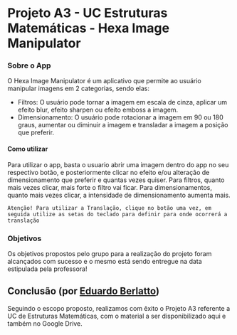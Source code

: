 # Projeto A3 - UC Estruturas Matemáticas - Hexa Image Manipulator

### Sobre o App
O Hexa Image Manipulator é um aplicativo que permite ao usuário manipular imagens em 2 categorias, sendo elas:
- Filtros: O usuário pode tornar a imagem em escala de cinza, aplicar um efeito blur, efeito sharpen ou efeito emboss a imagem.
- Dimensionamento: O usuário pode rotacionar a imagem em 90 ou 180 graus, aumentar ou diminuir a imagem e transladar a imagem a posição que preferir.

#### Como utilizar
Para utilizar o app, basta o usuario abrir uma imagem dentro do app no seu respectivo botão, e posteriormente clicar no efeito e/ou alteração de dimensionamento que preferir e quantas vezes quiser. Para filtros, quanto mais vezes clicar, mais forte o filtro vai ficar. Para dimensionamentos, quanto mais vezes clicar, a intensidade de dimensionamento aumenta mais.

```
Atenção! Para utilizar a Translação, clique no botão uma vez, em seguida utilize as setas do teclado para definir para onde ocorrerá a translação
```

### Objetivos
Os objetivos propostos pelo grupo para a realização do projeto foram alcançados com sucesso e o mesmo está sendo entregue na data estipulada pela professora!

## Conclusão (por [Eduardo Berlatto](https://www.linkedin.com/in/eduardoberlatto/))
Seguindo o escopo proposto, realizamos com êxito o Projeto A3 referente a UC de Estruturas Matemáticas, com o material a ser disponibilizado aqui e também no Google Drive.
